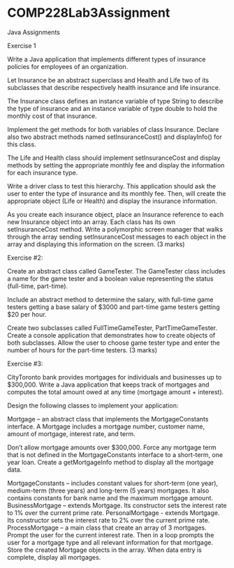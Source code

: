 # COMP228Lab3Assignment
Java Assignments


Exercise 1

Write a Java application that implements different types of insurance policies for employees of an organization.

Let Insurance be an abstract superclass and Health and Life two of its subclasses that describe respectively health insurance and life insurance.

The Insurance class defines an instance variable of type String to describe the type of insurance and an instance variable of type double to hold the monthly cost of that insurance.

Implement the get methods for both variables of class Insurance. Declare also two abstract methods named setInsuranceCost() and displayInfo() for this class.

The Life and Health class should implement setInsuranceCost and display methods by setting the appropriate monthly fee and display the information for each insurance type.

Write a driver class to test this hierarchy. This application should ask the user to enter the type of insurance and its monthly fee. Then, will create the appropriate object (Life or Health) and display the insurance information.

As you create each insurance object, place an Insurance reference to each new Insurance object into an array. Each class has its own setInsuranceCost method. Write a polymorphic screen manager that walks through the array sending setInsuranceCost messages to each object in the array and displaying this information on the screen.
											(3 marks)

Exercise #2:
 
Create an abstract class called GameTester. The GameTester class includes a name for the game tester and a boolean value representing the status (full-time, part-time). 

Include an abstract method to determine the salary, with full-time game testers getting a base salary of $3000 and part-time game testers getting $20 per hour. 

Create two subclasses called FullTimeGameTester, PartTimeGameTester. Create a console application that demonstrates how to create objects of both subclasses. Allow the user to choose game tester type and enter the number of hours for the part-time testers.
											(3 marks)


Exercise #3:

CityToronto bank provides mortgages for individuals and businesses up to $300,000. Write a Java application that keeps track of mortgages and computes the total amount owed at any time (mortgage amount + interest).

Design the following classes to implement your application:

Mortgage – an abstract class that implements the MortgageConstants interface. A Mortgage includes a mortgage number, customer name, amount of mortgage, interest rate, and term.

Don’t allow mortgage amounts over $300,000. Force any mortgage term that is not defined in the MortgageConstants interface to a short-term, one year loan. Create a getMortgageInfo method to display all the mortgage data.

MortgageConstants – includes constant values for short-term (one year), medium-term (three years) and long-term (5 years) mortgages. It also contains constants for bank name and the maximum mortgage amount.
BusinessMortgage – extends Mortgage. Its constructor sets the interest rate to 1% over the current prime rate.
PersonalMortgage - extends Mortgage. Its constructor sets the interest rate to 2% over the current prime rate.
ProcessMortgage – a main class that create an array of 3 mortgages. Prompt the user for the current interest rate. Then in a loop prompts the user for a mortgage type and all relevant information for that mortgage. Store the created Mortgage objects in the array. When data entry is complete, display all mortgages.

